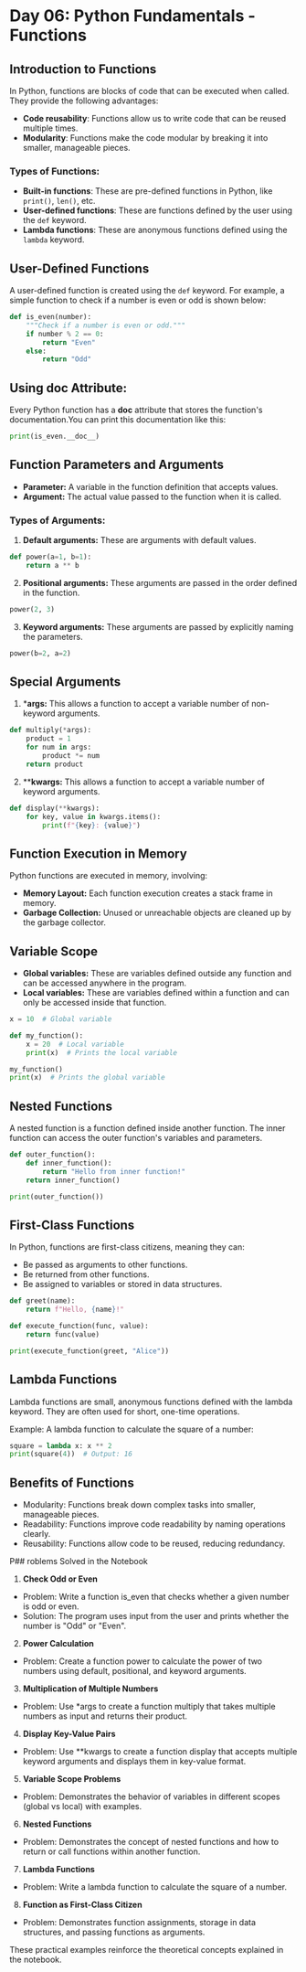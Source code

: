 # Day 06: Python Fundamentals - Functions

## Introduction to Functions

In Python, functions are blocks of code that can be executed when called. They provide the following advantages:
- **Code reusability**: Functions allow us to write code that can be reused multiple times.
- **Modularity**: Functions make the code modular by breaking it into smaller, manageable pieces.

### Types of Functions:
- **Built-in functions**: These are pre-defined functions in Python, like `print()`, `len()`, etc.
- **User-defined functions**: These are functions defined by the user using the `def` keyword.
- **Lambda functions**: These are anonymous functions defined using the `lambda` keyword.

## User-Defined Functions

A user-defined function is created using the `def` keyword. For example, a simple function to check if a number is even or odd is shown below:

```python
def is_even(number):
    """Check if a number is even or odd."""
    if number % 2 == 0:
        return "Even"
    else:
        return "Odd"
```
## Using __doc__ Attribute:
Every Python function has a __doc__ attribute that stores the function's documentation.You can print this documentation like this:

```python
print(is_even.__doc__)
```
## Function Parameters and Arguments
- **Parameter:** A variable in the function definition that accepts values.
- **Argument:** The actual value passed to the function when it is called.

 ### Types of Arguments:
1. **Default arguments:** These are arguments with default values.
```python
def power(a=1, b=1):
    return a ** b
```
2. **Positional arguments:** These arguments are passed in the order defined in the function.
```python
power(2, 3)
```
3. **Keyword arguments:** These arguments are passed by explicitly naming the parameters.
```python
power(b=2, a=2)
```
## Special Arguments
1. ***args:** This allows a function to accept a variable number of non-keyword arguments.
```python
def multiply(*args):
    product = 1
    for num in args:
        product *= num
    return product
```
2. ****kwargs:** This allows a function to accept a variable number of keyword arguments.
```python
def display(**kwargs):
    for key, value in kwargs.items():
        print(f"{key}: {value}")
```
## Function Execution in Memory
Python functions are executed in memory, involving:
- **Memory Layout:** Each function execution creates a stack frame in memory.
- **Garbage Collection:** Unused or unreachable objects are cleaned up by the garbage collector.

## Variable Scope
- **Global variables:** These are variables defined outside any function and can be accessed anywhere in the program.
- **Local variables:** These are variables defined within a function and can only be accessed inside that function.
  
```python
x = 10  # Global variable

def my_function():
    x = 20  # Local variable
    print(x)  # Prints the local variable

my_function()
print(x)  # Prints the global variable
```
## Nested Functions
A nested function is a function defined inside another function. The inner function can access the outer function's variables and parameters.
```python
def outer_function():
    def inner_function():
        return "Hello from inner function!"
    return inner_function()

print(outer_function())
```
## First-Class Functions
In Python, functions are first-class citizens, meaning they can:
- Be passed as arguments to other functions.
- Be returned from other functions.
- Be assigned to variables or stored in data structures.
```python
def greet(name):
    return f"Hello, {name}!"

def execute_function(func, value):
    return func(value)

print(execute_function(greet, "Alice"))
```
## Lambda Functions
Lambda functions are small, anonymous functions defined with the lambda keyword. They are often used for short, one-time operations.

Example: A lambda function to calculate the square of a number:
```python
square = lambda x: x ** 2
print(square(4))  # Output: 16
```
## Benefits of Functions
- Modularity: Functions break down complex tasks into smaller, manageable pieces.
- Readability: Functions improve code readability by naming operations clearly.
- Reusability: Functions allow code to be reused, reducing redundancy.

P## roblems Solved in the Notebook
1. **Check Odd or Even**
- Problem: Write a function is_even that checks whether a given number is odd or even.
- Solution: The program uses input from the user and prints whether the number is "Odd" or "Even".

2. **Power Calculation**
- Problem: Create a function power to calculate the power of two numbers using default, positional, and keyword arguments.

3. **Multiplication of Multiple Numbers**
- Problem: Use *args to create a function multiply that takes multiple numbers as input and returns their product.

4. **Display Key-Value Pairs**
- Problem: Use **kwargs to create a function display that accepts multiple keyword arguments and displays them in key-value format.

5. **Variable Scope Problems**
- Problem: Demonstrates the behavior of variables in different scopes (global vs local) with examples.

6. **Nested Functions**
- Problem: Demonstrates the concept of nested functions and how to return or call functions within another function.

7. **Lambda Functions**
- Problem: Write a lambda function to calculate the square of a number.

8. **Function as First-Class Citizen**
- Problem: Demonstrates function assignments, storage in data structures, and passing functions as arguments.

These practical examples reinforce the theoretical concepts explained in the notebook.
